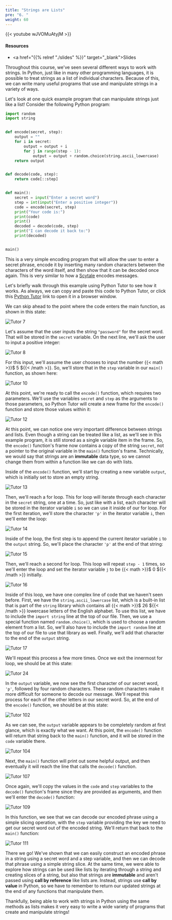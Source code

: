 ```yaml
---
title: "Strings are Lists"
pre: "6. "
weight: 60
---
```


{{< youtube wJVOMuAtyjM  >}}

<!-- Old: KzAfiKbWBTs -->

#### Resources

* <a href="{{% relref "./slides" %}}" target="_blank">Slides</a>

Throughout this course, we've seen several different ways to work with strings. In Python, just like in many other programming languages, it is possible to treat strings as a list of individual characters. Because of this, we can write many useful programs that use and manipulate strings in a variety of ways. 

Let's look at one quick example program that can manipulate strings just like a list! Consider the following Python program:

```python
import random
import string


def encode(secret, step):
    output = ""
    for i in secret:
        output = output + i
        for j in range(step - 1):
            output = output + random.choice(string.ascii_lowercase)
    return output


def decode(code, step):
    return code[::step]


def main():
    secret = input("Enter a secret word")
    step = int(input("Enter a positive integer"))
    code = encode(secret, step)
    print("Your code is:")
    print(code)
    print()
    decoded = decode(code, step)
    print("I can decode it back to:")
    print(decoded)


main()
```

This is a very simple encoding program that will allow the user to enter a secret phrase, encode it by inserting many random characters between the characters of the word itself, and then show that it can be decoded once again. This is very similar to how a [Scytale](https://en.wikipedia.org/wiki/Scytale) encodes messages.

Let's briefly walk through this example using Python Tutor to see how it works. As always, we can copy and paste this code to Python Tutor, or click this [Python Tutor](https://pythontutor.com/visualize.html#code=import%20random%0Aimport%20string%0A%0A%0Adef%20encode%28secret,%20step%29%3A%0A%20%20%20%20output%20%3D%20%22%22%0A%20%20%20%20for%20i%20in%20secret%3A%0A%20%20%20%20%20%20%20%20output%20%3D%20output%20%2B%20i%0A%20%20%20%20%20%20%20%20for%20j%20in%20range%28step%20-%201%29%3A%0A%20%20%20%20%20%20%20%20%20%20%20%20output%20%3D%20output%20%2B%20random.choice%28string.ascii_lowercase%29%0A%20%20%20%20return%20output%0A%0A%0Adef%20decode%28code,%20step%29%3A%0A%20%20%20%20return%20code%5B%3A%3Astep%5D%0A%0A%0Adef%20main%28%29%3A%0A%20%20%20%20secret%20%3D%20input%28%22Enter%20a%20secret%20word%3A%20%22%29%0A%20%20%20%20step%20%3D%20int%28input%28%22Enter%20a%20positive%20integer%3A%20%22%29%29%0A%20%20%20%20code%20%3D%20encode%28secret,%20step%29%0A%20%20%20%20print%28%22Your%20code%20is%3A%22%29%0A%20%20%20%20print%28code%29%0A%20%20%20%20print%28%29%0A%20%20%20%20decoded%20%3D%20decode%28code,%20step%29%0A%20%20%20%20print%28%22I%20can%20decode%20it%20back%20to%3A%22%29%0A%20%20%20%20print%28decoded%29%0A%0A%0Amain%28%29&cumulative=false&curInstr=0&heapPrimitives=nevernest&mode=display&origin=opt-frontend.js&py=3&rawInputLstJSON=%5B%5D&textReferences=false) link to open it in a browser window.

We can skip ahead to the point where the code enters the main function, as shown in this state:

![Tutor 7](/images/07/tutor12_7.png?classes=border,shadow)

Let's assume that the user inputs the string `"password"` for the secret word. That will be stored in the `secret` variable. On the next line, we'll ask the user to input a positive integer:

![Tutor 8](/images/07/tutor12_8.png?classes=border,shadow)

For this input, we'll assume the user chooses to input the number {{< math >}}$ 5 ${{< /math >}}. So, we'll store that in the `step` variable in our `main()` function, as shown here:

![Tutor 10](/images/07/tutor12_10.png?classes=border,shadow)

At this point, we're ready to call the `encode()` function, which requires two parameters. We'll use the variables `secret` and `step` as the arguments to those parameters, so Python Tutor will create a new frame for the `encode()` function and store those values within it:

![Tutor 12](/images/07/tutor12_12.png?classes=border,shadow)

At this point, we can notice one very important difference between strings and lists. Even though a string can be treated like a list, as we'll see in this example program, it is still stored as a single variable item in the frame. So, the `encode()` function's frame now contains a copy of the string `secret`, not a pointer to the original variable in the `main()` function's frame. Technically, we would say that strings are an **immutable** data type, so we cannot change them from within a function like we can do with lists.

Inside of the `encode()` function, we'll start by creating a new variable `output`, which is initially set to store an empty string. 

![Tutor 13](/images/07/tutor12_13.png?classes=border,shadow)

Then, we'll reach a for loop. This for loop will iterate through each character in the `secret` string, one at a time. So, just like with a list, each character will be stored in the iterator variable `i` so we can use it inside of our for loop. For the first iteration, we'll store the character `'p'` in the iterator variable `i`, then we'll enter the loop:

![Tutor 14](/images/07/tutor12_14.png?classes=border,shadow)

Inside of the loop, the first step is to append the current iterator variable `i` to the `output` string. So, we'll place the character `'p'` at the end of that string:

![Tutor 15](/images/07/tutor12_15.png?classes=border,shadow)

Then, we'll reach a second for loop. This loop will repeat `step - 1` times, so we'll enter the loop and set the iterator variable `j` to be {{< math >}}$ 0 ${{< /math >}} initially.

![Tutor 16](/images/07/tutor12_16.png?classes=border,shadow)

Inside of this loop, we have one complex line of code that we haven't seen before. First, we have the `string.ascii_lowercase` list, which is a built-in list that is part of the `string` library which contains all {{< math >}}$ 26 ${{< /math >}} lowercase letters of the English alphabet. To use this list, we have to include the `import string` line at the top of our file. Then, we use a special function named `random.choice()`, which is used to choose a random element from a list. So, we'll also have to include the `import random` line at the top of our file to use that library as well. Finally, we'll add that character to the end of the `output` string. 

![Tutor 17](/images/07/tutor12_17.png?classes=border,shadow)

We'll repeat this process a few more times. Once we exit the innermost for loop, we should be at this state:

![Tutor 24](/images/07/tutor12_24.png?classes=border,shadow)

In the `output` variable, we now see the first character of our secret word, `'p'`, followed by four random characters. These random characters make it more difficult for someone to decode our message. We'll repeat this process for each of the other letters in our secret word. So, at the end of the `encode()` function, we should be at this state:

![Tutor 102](/images/07/tutor12_102.png?classes=border,shadow)

As we can see, the `output` variable appears to be completely random at first glance, which is exactly what we want. At this point, the `encode()` function will return that string back to the `main()` function, and it will be stored in the `code` variable there.

![Tutor 104](/images/07/tutor12_104.png?classes=border,shadow)

Next, the `main()` function will print out some helpful output, and then eventually it will reach the line that calls the `decode()` function. 

![Tutor 107](/images/07/tutor12_107.png?classes=border,shadow)

Once again, we'll copy the values in the `code` and `step` variables to the `decode()` function's frame since they are provided as arguments, and then we'll enter the `decode()` function:

![Tutor 109](/images/07/tutor12_109.png?classes=border,shadow)

In this function, we see that we can decode our encoded phrase using a simple slicing operation, with the `step` variable providing the key we need to get our secret word out of the encoded string. We'll return that back to the `main()` function:

![Tutor 111](/images/07/tutor12_111.png?classes=border,shadow)

There we go! We've shown that we can easily construct an encoded phrase in a string using a secret word and a step variable, and then we can decode that phrase using a simple string slice. At the same time, we were able to explore how strings can be used like lists by iterating through a string and creating slices of a string, but also that strings are **immutable** and aren't passed using **call by reference** like lists are. Instead, strings use **call by value** in Python, so we have to remember to return our updated strings at the end of any functions that manipulate them. 

Thankfully, being able to work with strings in Python using the same methods as lists makes it very easy to write a wide variety of programs that create and manipulate strings!
